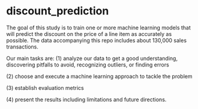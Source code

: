 # discount_prediction

The goal of this study is to train one or more machine learning models that will predict the discount on the price of a line item as accurately as
possible. The data accompanying this repo includes about 130,000 sales transactions.

Our main tasks are:
(1) analyze our data to get a good understanding, discovering pitfalls to avoid, recognizing outliers, or finding errors

(2) choose and execute a machine learning approach to tackle the problem

(3) establish evaluation metrics

(4) present the results including limitations and future directions.
